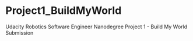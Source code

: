 # Project1_BuildMyWorld
Udacity Robotics Software Engineer Nanodegree Project 1 - Build My World Submission 
